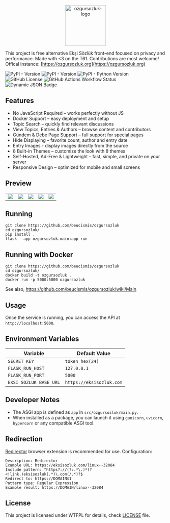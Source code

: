 <p align="center" width="100%">
<img height="128" src="https://github.com/user-attachments/assets/4893d92e-7077-4e2f-b1d4-ec809123d6ee" alt="ozgursozluk-logo" />
</p>

This project is free alternative Ekşi Sözlük front-end focused on privacy and performance. Made with <3 on the T61. Contributions are most welcome! Offical instance: [https://ozgursozluk.org](https://ozgursozluk.org)

![PyPI - Version](https://img.shields.io/pypi/v/ozgursozluk)
![PyPI - Version](https://img.shields.io/pypi/v/limoon?label=limoon)
![PyPI - Python Version](https://img.shields.io/pypi/pyversions/ozgursozluk)
![GitHub License](https://img.shields.io/github/license/beucismis/ozgursozluk)
![GitHub Actions Workflow Status](https://img.shields.io/github/actions/workflow/status/beucismis/ozgursozluk/publish.yml)
![Dynamic JSON Badge](https://img.shields.io/badge/dynamic/json?url=https%3A%2F%2Fozgursozluk.org%2Fapi%2Fhealtcheck&query=status&label=offical%20instance)

## Features

- No JavaScript Required – works perfectly without JS
- Docker Support – easy deployment and setup
- Topic Search – quickly find relevant discussions
- View Topics, Entries & Authors – browse content and contributors
- Gündem & Debe Page Support – full support for special pages
- Hide Displaying – favorite count, author and entry date
- Entry Images - display images directly from the source
- 8 Built-in Themes – customize the look with 8 themes
- Self-Hosted, Ad-Free & Lightweight – fast, simple, and private on your server
- Responsive Design – optimized for mobile and small screens

## Preview

<table>
  <tbody>
    <tr>
      <td><img src="https://github.com/user-attachments/assets/f8dbb7d6-51cb-4f21-85ca-f3e14f0b4a4b"></td>
      <td><img src="https://github.com/user-attachments/assets/2027ac48-0610-4f94-b633-4fe5e78fd123"></td>
      <td><img src="https://github.com/user-attachments/assets/2d932b95-dba8-4ee7-a0bb-a892f5969972"></td>
      <td><img src="https://github.com/user-attachments/assets/9466a1cb-d362-4e6a-9fb9-fbfa0f0aadb4"></td>
      <td><img src="https://github.com/user-attachments/assets/41d75da0-4290-47d2-a0db-88b385fc10fc"></td>
    </tr>
  </tbody>
</table>

## Running

```
git clone https://github.com/beucismis/ozgursozluk
cd ozgursozluk/
pip install .
flask --app ozgursozluk.main:app run
```

## Running with Docker

```
git clone https://github.com/beucismis/ozgursozluk
cd ozgursozluk/
docker build -t ozgursozluk .
docker run -p 5000:5000 ozgursozluk
```

See also, https://github.com/beucismis/ozgursozluk/wiki/Main

## Usage

Once the service is running, you can access the API at `http://localhost:5000`.

## Environment Variables

| Variable               | Default Value            |
|------------------------|--------------------------|
| `SECRET_KEY`           | `token_hex(24)`          |
| `FLASK_RUN_HOST`       |  `127.0.0.1`             |
| `FLASK_RUN_PORT`       | `5000`                   |
| `EKSI_SOZLUK_BASE_URL` | `https://eksisozluk.com` |

## Developer Notes

- The ASGI app is defined as `app` in `src/ozgursozluk/main.py`.
- When installed as a package, you can launch it using `gunicorn`, `uvicorn`, `hypercorn` or any compatible ASGI tool.

## Redirection

[Redirector](https://einaregilsson.com/redirector) browser extension is recommended for use. Configuration:
```
Description: Redirector
Example URL: https://eksisozluk.com/linux--32084
Include pattern: ^https?://(?:.*\.)*(?<!link.)eksisozluk(.*)\.com(/.*)?$
Redirect to: https://DOMAIN$1
Pattern type: Regular Expression
Example result: https://DOMAIN/linux--32084
```

## License

This project is licensed under WTFPL for details, check [LICENSE](LICENSE) file.
